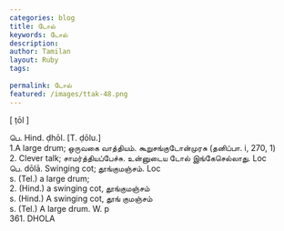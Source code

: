 ```yaml
---
categories: blog
title: டோல்
keywords: டோல்
description: 
author: Tamilan
layout: Ruby
tags: 
 
permalink: டோல்
featured: /images/ttak-48.png
---
```

  
[ ṭōl ]  
  
பெ. Hind. ḍhōl. [T. ḍōlu.]  
1.A large drum; ஒருவகை வாத்தியம். கூறுசங்குடோன்முரசு (தனிப்பா. i, 270, 1)  
2. Clever talk; சாமர்த்தியப்பேச்சு. உன்னுடைய டோல் இங்கேசெல்லாது. Loc  
பெ. dōlā. Swinging cot; தூங்குமஞ்சம். Loc  
s. (Tel.) a large drum;  
2. (Hind.) a swinging cot, தூங்குமஞ்சம்  
s. (Hind.) A swinging cot, தூங் குமஞ்சம்  
s. (Tel.) A large drum. W. p  
361. DHOLA